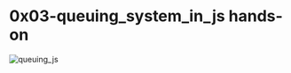 # 0x03-queuing_system_in_js hands-on
![queuing_js](https://cdn.educba.com/academy/wp-content/uploads/2020/01/Queue-in-JavaScript.jpg)
